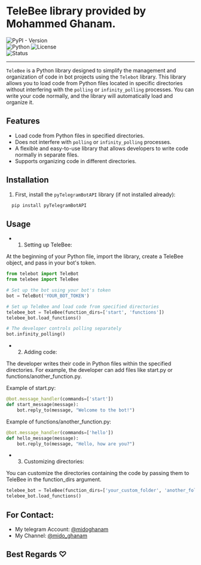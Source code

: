 # TeleBee library provided by Mohammed Ghanam.

![PyPI - Version](https://img.shields.io/pypi/v/TeleBee?color=blue&label=version)  
![Python](https://img.shields.io/badge/python-3.6%2B-blue)
![License](https://img.shields.io/badge/license-MIT-green)  
![Status](https://img.shields.io/badge/status-active-success)  

--------

`TeleBee` is a Python library designed to simplify the management and organization of code in bot projects using the `Telebot` library. This library allows you to load code from Python files located in specific directories without interfering with the `polling` or `infinity_polling` processes. You can write your code normally, and the library will automatically load and organize it.

## Features

- Load code from Python files in specified directories.
- Does not interfere with `polling` or `infinity_polling` processes.
- A flexible and easy-to-use library that allows developers to write code normally in separate files.
- Supports organizing code in different directories.

## Installation

1. First, install the `pyTelegramBotAPI` library (if not installed already):

```bash
  pip install pyTelegramBotAPI
```

## Usage

- 1. Setting up TeleBee:

At the beginning of your Python file, import the library, create a TeleBee object, and pass in your bot's token.
```python
from telebot import TeleBot
from telebee import TeleBee

# Set up the bot using your bot's token
bot = TeleBot('YOUR_BOT_TOKEN')

# Set up TeleBee and load code from specified directories
telebee_bot = TeleBee(function_dirs=['start', 'functions'])
telebee_bot.load_functions()

# The developer controls polling separately
bot.infinity_polling()
```

- 2. Adding code:

The developer writes their code in Python files within the specified directories. For example, the developer can add files like start.py or functions/another_function.py.

Example of start.py:
```python
@bot.message_handler(commands=['start'])
def start_message(message):
    bot.reply_to(message, "Welcome to the bot!")
```

Example of functions/another_function.py:
```python
@bot.message_handler(commands=['hello'])
def hello_message(message):
    bot.reply_to(message, "Hello, how are you?")
```

- 3. Customizing directories:

You can customize the directories containing the code by passing them to TeleBee in the function_dirs argument.
```python
telebee_bot = TeleBee(function_dirs=['your_custom_folder', 'another_folder'])
telebee_bot.load_functions()
```

## For Contact:

- My telegram Account: [@midoghanam](https://t.me/midoghanam)
- My Channel: [@mido_ghanam](https://t.me/mido_ghanam)

## Best Regards ♡